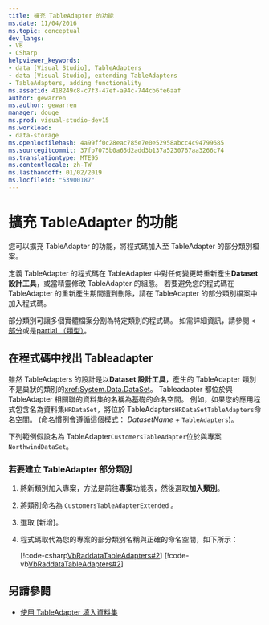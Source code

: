 ```yaml
---
title: 擴充 TableAdapter 的功能
ms.date: 11/04/2016
ms.topic: conceptual
dev_langs:
- VB
- CSharp
helpviewer_keywords:
- data [Visual Studio], TableAdapters
- data [Visual Studio], extending TableAdapters
- TableAdapters, adding functionality
ms.assetid: 418249c8-c7f3-47ef-a94c-744cb6fe6aaf
author: gewarren
ms.author: gewarren
manager: douge
ms.prod: visual-studio-dev15
ms.workload:
- data-storage
ms.openlocfilehash: 4a99ff0c28eac785e7e0e52958abcc4c94799685
ms.sourcegitcommit: 37fb7075b0a65d2add3b137a5230767aa3266c74
ms.translationtype: MTE95
ms.contentlocale: zh-TW
ms.lasthandoff: 01/02/2019
ms.locfileid: "53900187"
---
```

# <a name="extend-the-functionality-of-a-tableadapter"></a>擴充 TableAdapter 的功能

您可以擴充 TableAdapter 的功能，將程式碼加入至 TableAdapter 的部分類別檔案。

定義 TableAdapter 的程式碼在 TableAdapter 中對任何變更時重新產生**Dataset 設計工具**，或當精靈修改 TableAdapter 的組態。 若要避免您的程式碼在 TableAdapter 的重新產生期間遭到刪除，請在 TableAdapter 的部分類別檔案中加入程式碼。

部分類別可讓多個實體檔案分割為特定類別的程式碼。 如需詳細資訊，請參閱 <<c0> [ 部分](/dotnet/visual-basic/language-reference/modifiers/partial)或是[partial （類型）](/dotnet/csharp/language-reference/keywords/partial-type)。

## <a name="locate-tableadapters-in-code"></a>在程式碼中找出 Tableadapter

雖然 TableAdapters 的設計是以**Dataset 設計工具**，產生的 TableAdapter 類別不是巢狀的類別的<xref:System.Data.DataSet>。 Tableadapter 都位於與 TableAdapter 相關聯的資料集的名稱為基礎的命名空間。 例如，如果您的應用程式包含名為資料集`HRDataSet`，將位於 TableAdapters`HRDataSetTableAdapters`命名空間。 (命名慣例會遵循這個模式： *DatasetName* + `TableAdapters`)。

下列範例假設名為 TableAdapter`CustomersTableAdapter`位於與專案`NorthwindDataSet`。

### <a name="to-create-a-partial-class-for-a-tableadapter"></a>若要建立 TableAdapter 部分類別

1.  將新類別加入專案，方法是前往**專案**功能表，然後選取**加入類別**。

2.  將類別命名為 `CustomersTableAdapterExtended` 。

3.  選取 [新增]。

4.  程式碼取代為您的專案的部分類別名稱與正確的命名空間，如下所示：

     [!code-csharp[VbRaddataTableAdapters#2](../data-tools/codesnippet/CSharp/extend-the-functionality-of-a-tableadapter_1.cs)]
     [!code-vb[VbRaddataTableAdapters#2](../data-tools/codesnippet/VisualBasic/extend-the-functionality-of-a-tableadapter_1.vb)]

## <a name="see-also"></a>另請參閱

- [使用 TableAdapter 填入資料集](../data-tools/fill-datasets-by-using-tableadapters.md)